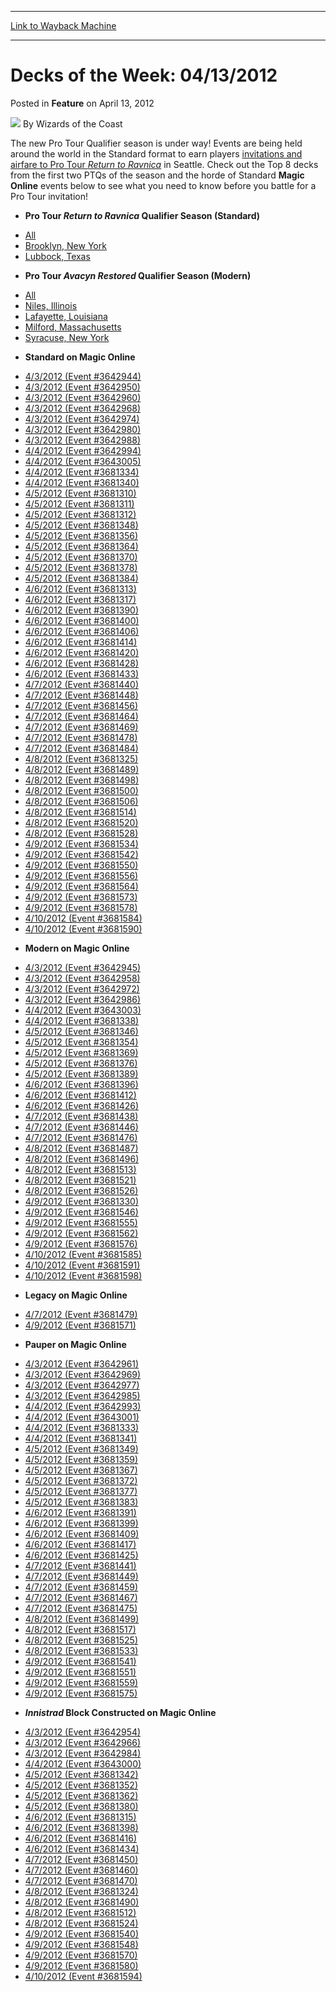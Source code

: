 
---
[Link to Wayback Machine](https://web.archive.org/web/20221003152854/https://magic.wizards.com/en/articles/archive/feature/decks-week-04132012-2012-04-13)

[_metadata_:wayback_url]:- "https://magic.wizards.com/en/articles/archive/feature/decks-week-04132012-2012-04-13"
[_metadata_:wayback_raw_url]:- "https://web.archive.org/web/20221003152854id_/https://magic.wizards.com/en/articles/archive/feature/decks-week-04132012-2012-04-13"
[_metadata_:wayback_capture_timestamp]:- "2022-10-03 15:28:54+00:00"
[_metadata_:description]:- "The new Pro Tour Qualifier season is under way! Events are being held around the world in the Standard format to earn players invitations and airfare to Pro Tour Return to Ravnica in Seattle. Check out the Top 8 decks from the first two PTQs of the season and the horde of Standard Magic Online events below to see what you need to know before you battle for a Pro Tour"
[_metadata_:generator]:- "Drupal 7 (http://drupal.org)"
---


Decks of the Week: 04/13/2012
=============================



 Posted in **Feature**
 on April 13, 2012 






![](https://media.magic.wizards.com/styles/auth_small/public/images/person/wizards_author.jpg)
By Wizards of the Coast











The new Pro Tour Qualifier season is under way! Events are being held around the world in the Standard format to earn players [invitations and airfare to Pro Tour *Return to Ravnica*](/en/articles/archive/qualifiers-pro-tour-return-ravnica-seattle-2012-03-15) in Seattle. Check out the Top 8 decks from the first two PTQs of the season and the horde of Standard **Magic Online** events below to see what you need to know before you battle for a Pro Tour invitation! 


* **Pro Tour *Return to Ravnica* Qualifier Season (Standard)**
+ [All](/en/events/coverage/pro-tour-return-ravnica-qualifier-season-top-8-standard-decklists)
+ [Brooklyn, New York](/en/articles/archive/event-coverage/pro-tour-return-ravnica-qualifier-season-top-8-standard-decklists)
+ [Lubbock, Texas](/en/articles/archive/event-coverage/pro-tour-return-ravnica-qualifier-season-top-8-standard-decklists-0)
* **Pro Tour *Avacyn Restored* Qualifier Season (Modern)**
+ [All](/en/events/coverage/pro-tour-avacyn-restored-qualifier-season-top-8-modern-decklists)
+ [Niles, Illinois](/en/articles/archive/event-coverage/pro-tour-avacyn-restored-qualifier-season-top-8-modern-decklists-66)
+ [Lafayette, Louisiana](/en/articles/archive/event-coverage/pro-tour-avacyn-restored-qualifier-season-top-8-modern-decklists-58)
+ [Milford, Massachusetts](/en/articles/archive/event-coverage/pro-tour-avacyn-restored-qualifier-season-top-8-modern-decklists-50)
+ [Syracuse, New York](/en/articles/archive/event-coverage/pro-tour-avacyn-restored-qualifier-season-top-8-modern-decklists-68)
* **Standard on Magic Online**
+ [4/3/2012 (Event #3642944)](http://archive.wizards.com/Magic/Digital/MagicOnlineTourn.aspx?x=mtg/digital/magiconline/tourn/3642944)
+ [4/3/2012 (Event #3642950)](http://archive.wizards.com/Magic/Digital/MagicOnlineTourn.aspx?x=mtg/digital/magiconline/tourn/3642950)
+ [4/3/2012 (Event #3642960)](http://archive.wizards.com/Magic/Digital/MagicOnlineTourn.aspx?x=mtg/digital/magiconline/tourn/3642960)
+ [4/3/2012 (Event #3642968)](http://archive.wizards.com/Magic/Digital/MagicOnlineTourn.aspx?x=mtg/digital/magiconline/tourn/3642968)
+ [4/3/2012 (Event #3642974)](http://archive.wizards.com/Magic/Digital/MagicOnlineTourn.aspx?x=mtg/digital/magiconline/tourn/3642974)
+ [4/3/2012 (Event #3642980)](http://archive.wizards.com/Magic/Digital/MagicOnlineTourn.aspx?x=mtg/digital/magiconline/tourn/3642980)
+ [4/3/2012 (Event #3642988)](http://archive.wizards.com/Magic/Digital/MagicOnlineTourn.aspx?x=mtg/digital/magiconline/tourn/3642988)
+ [4/4/2012 (Event #3642994)](http://archive.wizards.com/Magic/Digital/MagicOnlineTourn.aspx?x=mtg/digital/magiconline/tourn/3642994)
+ [4/4/2012 (Event #3643005)](http://archive.wizards.com/Magic/Digital/MagicOnlineTourn.aspx?x=mtg/digital/magiconline/tourn/3643005)
+ [4/4/2012 (Event #3681334)](http://archive.wizards.com/Magic/Digital/MagicOnlineTourn.aspx?x=mtg/digital/magiconline/tourn/3681334)
+ [4/4/2012 (Event #3681340)](http://archive.wizards.com/Magic/Digital/MagicOnlineTourn.aspx?x=mtg/digital/magiconline/tourn/3681340)
+ [4/5/2012 (Event #3681310)](http://archive.wizards.com/Magic/Digital/MagicOnlineTourn.aspx?x=mtg/digital/magiconline/tourn/3681310)
+ [4/5/2012 (Event #3681311)](http://archive.wizards.com/Magic/Digital/MagicOnlineTourn.aspx?x=mtg/digital/magiconline/tourn/3681311)
+ [4/5/2012 (Event #3681312)](http://archive.wizards.com/Magic/Digital/MagicOnlineTourn.aspx?x=mtg/digital/magiconline/tourn/3681312)
+ [4/5/2012 (Event #3681348)](http://archive.wizards.com/Magic/Digital/MagicOnlineTourn.aspx?x=mtg/digital/magiconline/tourn/3681348)
+ [4/5/2012 (Event #3681356)](http://archive.wizards.com/Magic/Digital/MagicOnlineTourn.aspx?x=mtg/digital/magiconline/tourn/3681356)
+ [4/5/2012 (Event #3681364)](http://archive.wizards.com/Magic/Digital/MagicOnlineTourn.aspx?x=mtg/digital/magiconline/tourn/3681364)
+ [4/5/2012 (Event #3681370)](http://archive.wizards.com/Magic/Digital/MagicOnlineTourn.aspx?x=mtg/digital/magiconline/tourn/3681370)
+ [4/5/2012 (Event #3681378)](http://archive.wizards.com/Magic/Digital/MagicOnlineTourn.aspx?x=mtg/digital/magiconline/tourn/3681378)
+ [4/5/2012 (Event #3681384)](http://archive.wizards.com/Magic/Digital/MagicOnlineTourn.aspx?x=mtg/digital/magiconline/tourn/3681384)
+ [4/6/2012 (Event #3681313)](http://archive.wizards.com/Magic/Digital/MagicOnlineTourn.aspx?x=mtg/digital/magiconline/tourn/3681313)
+ [4/6/2012 (Event #3681317)](http://archive.wizards.com/Magic/Digital/MagicOnlineTourn.aspx?x=mtg/digital/magiconline/tourn/3681317)
+ [4/6/2012 (Event #3681390)](http://archive.wizards.com/Magic/Digital/MagicOnlineTourn.aspx?x=mtg/digital/magiconline/tourn/3681390)
+ [4/6/2012 (Event #3681400)](http://archive.wizards.com/Magic/Digital/MagicOnlineTourn.aspx?x=mtg/digital/magiconline/tourn/3681400)
+ [4/6/2012 (Event #3681406)](http://archive.wizards.com/Magic/Digital/MagicOnlineTourn.aspx?x=mtg/digital/magiconline/tourn/3681406)
+ [4/6/2012 (Event #3681414)](http://archive.wizards.com/Magic/Digital/MagicOnlineTourn.aspx?x=mtg/digital/magiconline/tourn/3681414)
+ [4/6/2012 (Event #3681420)](http://archive.wizards.com/Magic/Digital/MagicOnlineTourn.aspx?x=mtg/digital/magiconline/tourn/3681420)
+ [4/6/2012 (Event #3681428)](http://archive.wizards.com/Magic/Digital/MagicOnlineTourn.aspx?x=mtg/digital/magiconline/tourn/3681428)
+ [4/6/2012 (Event #3681433)](http://archive.wizards.com/Magic/Digital/MagicOnlineTourn.aspx?x=mtg/digital/magiconline/tourn/3681433)
+ [4/7/2012 (Event #3681440)](http://archive.wizards.com/Magic/Digital/MagicOnlineTourn.aspx?x=mtg/digital/magiconline/tourn/3681440)
+ [4/7/2012 (Event #3681448)](http://archive.wizards.com/Magic/Digital/MagicOnlineTourn.aspx?x=mtg/digital/magiconline/tourn/3681448)
+ [4/7/2012 (Event #3681456)](http://archive.wizards.com/Magic/Digital/MagicOnlineTourn.aspx?x=mtg/digital/magiconline/tourn/3681456)
+ [4/7/2012 (Event #3681464)](http://archive.wizards.com/Magic/Digital/MagicOnlineTourn.aspx?x=mtg/digital/magiconline/tourn/3681464)
+ [4/7/2012 (Event #3681469)](http://archive.wizards.com/Magic/Digital/MagicOnlineTourn.aspx?x=mtg/digital/magiconline/tourn/3681469)
+ [4/7/2012 (Event #3681478)](http://archive.wizards.com/Magic/Digital/MagicOnlineTourn.aspx?x=mtg/digital/magiconline/tourn/3681478)
+ [4/7/2012 (Event #3681484)](http://archive.wizards.com/Magic/Digital/MagicOnlineTourn.aspx?x=mtg/digital/magiconline/tourn/3681484)
+ [4/8/2012 (Event #3681325)](http://archive.wizards.com/Magic/Digital/MagicOnlineTourn.aspx?x=mtg/digital/magiconline/tourn/3681325)
+ [4/8/2012 (Event #3681489)](http://archive.wizards.com/Magic/Digital/MagicOnlineTourn.aspx?x=mtg/digital/magiconline/tourn/3681489)
+ [4/8/2012 (Event #3681498)](http://archive.wizards.com/Magic/Digital/MagicOnlineTourn.aspx?x=mtg/digital/magiconline/tourn/3681498)
+ [4/8/2012 (Event #3681500)](http://archive.wizards.com/Magic/Digital/MagicOnlineTourn.aspx?x=mtg/digital/magiconline/tourn/3681500)
+ [4/8/2012 (Event #3681506)](http://archive.wizards.com/Magic/Digital/MagicOnlineTourn.aspx?x=mtg/digital/magiconline/tourn/3681506)
+ [4/8/2012 (Event #3681514)](http://archive.wizards.com/Magic/Digital/MagicOnlineTourn.aspx?x=mtg/digital/magiconline/tourn/3681514)
+ [4/8/2012 (Event #3681520)](http://archive.wizards.com/Magic/Digital/MagicOnlineTourn.aspx?x=mtg/digital/magiconline/tourn/3681520)
+ [4/8/2012 (Event #3681528)](http://archive.wizards.com/Magic/Digital/MagicOnlineTourn.aspx?x=mtg/digital/magiconline/tourn/3681528)
+ [4/9/2012 (Event #3681534)](http://archive.wizards.com/Magic/Digital/MagicOnlineTourn.aspx?x=mtg/digital/magiconline/tourn/3681534)
+ [4/9/2012 (Event #3681542)](http://archive.wizards.com/Magic/Digital/MagicOnlineTourn.aspx?x=mtg/digital/magiconline/tourn/3681542)
+ [4/9/2012 (Event #3681550)](http://archive.wizards.com/Magic/Digital/MagicOnlineTourn.aspx?x=mtg/digital/magiconline/tourn/3681550)
+ [4/9/2012 (Event #3681556)](http://archive.wizards.com/Magic/Digital/MagicOnlineTourn.aspx?x=mtg/digital/magiconline/tourn/3681556)
+ [4/9/2012 (Event #3681564)](http://archive.wizards.com/Magic/Digital/MagicOnlineTourn.aspx?x=mtg/digital/magiconline/tourn/3681564)
+ [4/9/2012 (Event #3681573)](http://archive.wizards.com/Magic/Digital/MagicOnlineTourn.aspx?x=mtg/digital/magiconline/tourn/3681573)
+ [4/9/2012 (Event #3681578)](http://archive.wizards.com/Magic/Digital/MagicOnlineTourn.aspx?x=mtg/digital/magiconline/tourn/3681578)
+ [4/10/2012 (Event #3681584)](http://archive.wizards.com/Magic/Digital/MagicOnlineTourn.aspx?x=mtg/digital/magiconline/tourn/3681584)
+ [4/10/2012 (Event #3681590)](http://archive.wizards.com/Magic/Digital/MagicOnlineTourn.aspx?x=mtg/digital/magiconline/tourn/3681590)
* **Modern on Magic Online**
+ [4/3/2012 (Event #3642945)](http://archive.wizards.com/Magic/Digital/MagicOnlineTourn.aspx?x=mtg/digital/magiconline/tourn/3642945)
+ [4/3/2012 (Event #3642958)](http://archive.wizards.com/Magic/Digital/MagicOnlineTourn.aspx?x=mtg/digital/magiconline/tourn/3642958)
+ [4/3/2012 (Event #3642972)](http://archive.wizards.com/Magic/Digital/MagicOnlineTourn.aspx?x=mtg/digital/magiconline/tourn/3642972)
+ [4/3/2012 (Event #3642986)](http://archive.wizards.com/Magic/Digital/MagicOnlineTourn.aspx?x=mtg/digital/magiconline/tourn/3642986)
+ [4/4/2012 (Event #3643003)](http://archive.wizards.com/Magic/Digital/MagicOnlineTourn.aspx?x=mtg/digital/magiconline/tourn/3643003)
+ [4/4/2012 (Event #3681338)](http://archive.wizards.com/Magic/Digital/MagicOnlineTourn.aspx?x=mtg/digital/magiconline/tourn/3681338)
+ [4/5/2012 (Event #3681346)](http://archive.wizards.com/Magic/Digital/MagicOnlineTourn.aspx?x=mtg/digital/magiconline/tourn/3681346)
+ [4/5/2012 (Event #3681354)](http://archive.wizards.com/Magic/Digital/MagicOnlineTourn.aspx?x=mtg/digital/magiconline/tourn/3681354)
+ [4/5/2012 (Event #3681369)](http://archive.wizards.com/Magic/Digital/MagicOnlineTourn.aspx?x=mtg/digital/magiconline/tourn/3681369)
+ [4/5/2012 (Event #3681376)](http://archive.wizards.com/Magic/Digital/MagicOnlineTourn.aspx?x=mtg/digital/magiconline/tourn/3681376)
+ [4/5/2012 (Event #3681389)](http://archive.wizards.com/Magic/Digital/MagicOnlineTourn.aspx?x=mtg/digital/magiconline/tourn/3681389)
+ [4/6/2012 (Event #3681396)](http://archive.wizards.com/Magic/Digital/MagicOnlineTourn.aspx?x=mtg/digital/magiconline/tourn/3681396)
+ [4/6/2012 (Event #3681412)](http://archive.wizards.com/Magic/Digital/MagicOnlineTourn.aspx?x=mtg/digital/magiconline/tourn/3681412)
+ [4/6/2012 (Event #3681426)](http://archive.wizards.com/Magic/Digital/MagicOnlineTourn.aspx?x=mtg/digital/magiconline/tourn/3681426)
+ [4/7/2012 (Event #3681438)](http://archive.wizards.com/Magic/Digital/MagicOnlineTourn.aspx?x=mtg/digital/magiconline/tourn/3681438)
+ [4/7/2012 (Event #3681446)](http://archive.wizards.com/Magic/Digital/MagicOnlineTourn.aspx?x=mtg/digital/magiconline/tourn/3681446)
+ [4/7/2012 (Event #3681476)](http://archive.wizards.com/Magic/Digital/MagicOnlineTourn.aspx?x=mtg/digital/magiconline/tourn/3681476)
+ [4/8/2012 (Event #3681487)](http://archive.wizards.com/Magic/Digital/MagicOnlineTourn.aspx?x=mtg/digital/magiconline/tourn/3681487)
+ [4/8/2012 (Event #3681496)](http://archive.wizards.com/Magic/Digital/MagicOnlineTourn.aspx?x=mtg/digital/magiconline/tourn/3681496)
+ [4/8/2012 (Event #3681513)](http://archive.wizards.com/Magic/Digital/MagicOnlineTourn.aspx?x=mtg/digital/magiconline/tourn/3681513)
+ [4/8/2012 (Event #3681521)](http://archive.wizards.com/Magic/Digital/MagicOnlineTourn.aspx?x=mtg/digital/magiconline/tourn/3681521)
+ [4/8/2012 (Event #3681526)](http://archive.wizards.com/Magic/Digital/MagicOnlineTourn.aspx?x=mtg/digital/magiconline/tourn/3681526)
+ [4/9/2012 (Event #3681330)](http://archive.wizards.com/Magic/Digital/MagicOnlineTourn.aspx?x=mtg/digital/magiconline/tourn/3681330)
+ [4/9/2012 (Event #3681546)](http://archive.wizards.com/Magic/Digital/MagicOnlineTourn.aspx?x=mtg/digital/magiconline/tourn/3681546)
+ [4/9/2012 (Event #3681555)](http://archive.wizards.com/Magic/Digital/MagicOnlineTourn.aspx?x=mtg/digital/magiconline/tourn/3681555)
+ [4/9/2012 (Event #3681562)](http://archive.wizards.com/Magic/Digital/MagicOnlineTourn.aspx?x=mtg/digital/magiconline/tourn/3681562)
+ [4/9/2012 (Event #3681576)](http://archive.wizards.com/Magic/Digital/MagicOnlineTourn.aspx?x=mtg/digital/magiconline/tourn/3681576)
+ [4/10/2012 (Event #3681585)](http://archive.wizards.com/Magic/Digital/MagicOnlineTourn.aspx?x=mtg/digital/magiconline/tourn/3681585)
+ [4/10/2012 (Event #3681591)](http://archive.wizards.com/Magic/Digital/MagicOnlineTourn.aspx?x=mtg/digital/magiconline/tourn/3681591)
+ [4/10/2012 (Event #3681598)](http://archive.wizards.com/Magic/Digital/MagicOnlineTourn.aspx?x=mtg/digital/magiconline/tourn/3681598)
* **Legacy on Magic Online**
+ [4/7/2012 (Event #3681479)](http://archive.wizards.com/Magic/Digital/MagicOnlineTourn.aspx?x=mtg/digital/magiconline/tourn/3681479)
+ [4/9/2012 (Event #3681571)](http://archive.wizards.com/Magic/Digital/MagicOnlineTourn.aspx?x=mtg/digital/magiconline/tourn/3681571)
* **Pauper on Magic Online**
+ [4/3/2012 (Event #3642961)](http://archive.wizards.com/Magic/Digital/MagicOnlineTourn.aspx?x=mtg/digital/magiconline/tourn/3642961)
+ [4/3/2012 (Event #3642969)](http://archive.wizards.com/Magic/Digital/MagicOnlineTourn.aspx?x=mtg/digital/magiconline/tourn/3642969)
+ [4/3/2012 (Event #3642977)](http://archive.wizards.com/Magic/Digital/MagicOnlineTourn.aspx?x=mtg/digital/magiconline/tourn/3642977)
+ [4/3/2012 (Event #3642985)](http://archive.wizards.com/Magic/Digital/MagicOnlineTourn.aspx?x=mtg/digital/magiconline/tourn/3642985)
+ [4/4/2012 (Event #3642993)](http://archive.wizards.com/Magic/Digital/MagicOnlineTourn.aspx?x=mtg/digital/magiconline/tourn/3642993)
+ [4/4/2012 (Event #3643001)](http://archive.wizards.com/Magic/Digital/MagicOnlineTourn.aspx?x=mtg/digital/magiconline/tourn/3643001)
+ [4/4/2012 (Event #3681333)](http://archive.wizards.com/Magic/Digital/MagicOnlineTourn.aspx?x=mtg/digital/magiconline/tourn/3681333)
+ [4/4/2012 (Event #3681341)](http://archive.wizards.com/Magic/Digital/MagicOnlineTourn.aspx?x=mtg/digital/magiconline/tourn/3681341)
+ [4/5/2012 (Event #3681349)](http://archive.wizards.com/Magic/Digital/MagicOnlineTourn.aspx?x=mtg/digital/magiconline/tourn/3681349)
+ [4/5/2012 (Event #3681359)](http://archive.wizards.com/Magic/Digital/MagicOnlineTourn.aspx?x=mtg/digital/magiconline/tourn/3681359)
+ [4/5/2012 (Event #3681367)](http://archive.wizards.com/Magic/Digital/MagicOnlineTourn.aspx?x=mtg/digital/magiconline/tourn/3681367)
+ [4/5/2012 (Event #3681372)](http://archive.wizards.com/Magic/Digital/MagicOnlineTourn.aspx?x=mtg/digital/magiconline/tourn/3681372)
+ [4/5/2012 (Event #3681377)](http://archive.wizards.com/Magic/Digital/MagicOnlineTourn.aspx?x=mtg/digital/magiconline/tourn/3681377)
+ [4/5/2012 (Event #3681383)](http://archive.wizards.com/Magic/Digital/MagicOnlineTourn.aspx?x=mtg/digital/magiconline/tourn/3681383)
+ [4/6/2012 (Event #3681391)](http://archive.wizards.com/Magic/Digital/MagicOnlineTourn.aspx?x=mtg/digital/magiconline/tourn/3681391)
+ [4/6/2012 (Event #3681399)](http://archive.wizards.com/Magic/Digital/MagicOnlineTourn.aspx?x=mtg/digital/magiconline/tourn/3681399)
+ [4/6/2012 (Event #3681409)](http://archive.wizards.com/Magic/Digital/MagicOnlineTourn.aspx?x=mtg/digital/magiconline/tourn/3681409)
+ [4/6/2012 (Event #3681417)](http://archive.wizards.com/Magic/Digital/MagicOnlineTourn.aspx?x=mtg/digital/magiconline/tourn/3681417)
+ [4/6/2012 (Event #3681425)](http://archive.wizards.com/Magic/Digital/MagicOnlineTourn.aspx?x=mtg/digital/magiconline/tourn/3681425)
+ [4/7/2012 (Event #3681441)](http://archive.wizards.com/Magic/Digital/MagicOnlineTourn.aspx?x=mtg/digital/magiconline/tourn/3681441)
+ [4/7/2012 (Event #3681449)](http://archive.wizards.com/Magic/Digital/MagicOnlineTourn.aspx?x=mtg/digital/magiconline/tourn/3681449)
+ [4/7/2012 (Event #3681459)](http://archive.wizards.com/Magic/Digital/MagicOnlineTourn.aspx?x=mtg/digital/magiconline/tourn/3681459)
+ [4/7/2012 (Event #3681467)](http://archive.wizards.com/Magic/Digital/MagicOnlineTourn.aspx?x=mtg/digital/magiconline/tourn/3681467)
+ [4/7/2012 (Event #3681475)](http://archive.wizards.com/Magic/Digital/MagicOnlineTourn.aspx?x=mtg/digital/magiconline/tourn/3681475)
+ [4/8/2012 (Event #3681499)](http://archive.wizards.com/Magic/Digital/MagicOnlineTourn.aspx?x=mtg/digital/magiconline/tourn/3681499)
+ [4/8/2012 (Event #3681517)](http://archive.wizards.com/Magic/Digital/MagicOnlineTourn.aspx?x=mtg/digital/magiconline/tourn/3681517)
+ [4/8/2012 (Event #3681525)](http://archive.wizards.com/Magic/Digital/MagicOnlineTourn.aspx?x=mtg/digital/magiconline/tourn/3681525)
+ [4/8/2012 (Event #3681533)](http://archive.wizards.com/Magic/Digital/MagicOnlineTourn.aspx?x=mtg/digital/magiconline/tourn/3681533)
+ [4/9/2012 (Event #3681541)](http://archive.wizards.com/Magic/Digital/MagicOnlineTourn.aspx?x=mtg/digital/magiconline/tourn/3681541)
+ [4/9/2012 (Event #3681551)](http://archive.wizards.com/Magic/Digital/MagicOnlineTourn.aspx?x=mtg/digital/magiconline/tourn/3681551)
+ [4/9/2012 (Event #3681559)](http://archive.wizards.com/Magic/Digital/MagicOnlineTourn.aspx?x=mtg/digital/magiconline/tourn/3681559)
+ [4/9/2012 (Event #3681575)](http://archive.wizards.com/Magic/Digital/MagicOnlineTourn.aspx?x=mtg/digital/magiconline/tourn/3681575)
* ***Innistrad* Block Constructed on Magic Online**
+ [4/3/2012 (Event #3642954)](http://archive.wizards.com/Magic/Digital/MagicOnlineTourn.aspx?x=mtg/digital/magiconline/tourn/3642954)
+ [4/3/2012 (Event #3642966)](http://archive.wizards.com/Magic/Digital/MagicOnlineTourn.aspx?x=mtg/digital/magiconline/tourn/3642966)
+ [4/3/2012 (Event #3642984)](http://archive.wizards.com/Magic/Digital/MagicOnlineTourn.aspx?x=mtg/digital/magiconline/tourn/3642984)
+ [4/4/2012 (Event #3643000)](http://archive.wizards.com/Magic/Digital/MagicOnlineTourn.aspx?x=mtg/digital/magiconline/tourn/3643000)
+ [4/5/2012 (Event #3681342)](http://archive.wizards.com/Magic/Digital/MagicOnlineTourn.aspx?x=mtg/digital/magiconline/tourn/3681342)
+ [4/5/2012 (Event #3681352)](http://archive.wizards.com/Magic/Digital/MagicOnlineTourn.aspx?x=mtg/digital/magiconline/tourn/3681352)
+ [4/5/2012 (Event #3681362)](http://archive.wizards.com/Magic/Digital/MagicOnlineTourn.aspx?x=mtg/digital/magiconline/tourn/3681362)
+ [4/5/2012 (Event #3681380)](http://archive.wizards.com/Magic/Digital/MagicOnlineTourn.aspx?x=mtg/digital/magiconline/tourn/3681380)
+ [4/6/2012 (Event #3681315)](http://archive.wizards.com/Magic/Digital/MagicOnlineTourn.aspx?x=mtg/digital/magiconline/tourn/3681315)
+ [4/6/2012 (Event #3681398)](http://archive.wizards.com/Magic/Digital/MagicOnlineTourn.aspx?x=mtg/digital/magiconline/tourn/3681398)
+ [4/6/2012 (Event #3681416)](http://archive.wizards.com/Magic/Digital/MagicOnlineTourn.aspx?x=mtg/digital/magiconline/tourn/3681416)
+ [4/6/2012 (Event #3681434)](http://archive.wizards.com/Magic/Digital/MagicOnlineTourn.aspx?x=mtg/digital/magiconline/tourn/3681434)
+ [4/7/2012 (Event #3681450)](http://archive.wizards.com/Magic/Digital/MagicOnlineTourn.aspx?x=mtg/digital/magiconline/tourn/3681450)
+ [4/7/2012 (Event #3681460)](http://archive.wizards.com/Magic/Digital/MagicOnlineTourn.aspx?x=mtg/digital/magiconline/tourn/3681460)
+ [4/7/2012 (Event #3681470)](http://archive.wizards.com/Magic/Digital/MagicOnlineTourn.aspx?x=mtg/digital/magiconline/tourn/3681470)
+ [4/8/2012 (Event #3681324)](http://archive.wizards.com/Magic/Digital/MagicOnlineTourn.aspx?x=mtg/digital/magiconline/tourn/3681324)
+ [4/8/2012 (Event #3681490)](http://archive.wizards.com/Magic/Digital/MagicOnlineTourn.aspx?x=mtg/digital/magiconline/tourn/3681490)
+ [4/8/2012 (Event #3681512)](http://archive.wizards.com/Magic/Digital/MagicOnlineTourn.aspx?x=mtg/digital/magiconline/tourn/3681512)
+ [4/8/2012 (Event #3681524)](http://archive.wizards.com/Magic/Digital/MagicOnlineTourn.aspx?x=mtg/digital/magiconline/tourn/3681524)
+ [4/9/2012 (Event #3681540)](http://archive.wizards.com/Magic/Digital/MagicOnlineTourn.aspx?x=mtg/digital/magiconline/tourn/3681540)
+ [4/9/2012 (Event #3681548)](http://archive.wizards.com/Magic/Digital/MagicOnlineTourn.aspx?x=mtg/digital/magiconline/tourn/3681548)
+ [4/9/2012 (Event #3681570)](http://archive.wizards.com/Magic/Digital/MagicOnlineTourn.aspx?x=mtg/digital/magiconline/tourn/3681570)
+ [4/9/2012 (Event #3681580)](http://archive.wizards.com/Magic/Digital/MagicOnlineTourn.aspx?x=mtg/digital/magiconline/tourn/3681580)
+ [4/10/2012 (Event #3681594)](http://archive.wizards.com/Magic/Digital/MagicOnlineTourn.aspx?x=mtg/digital/magiconline/tourn/3681594)






